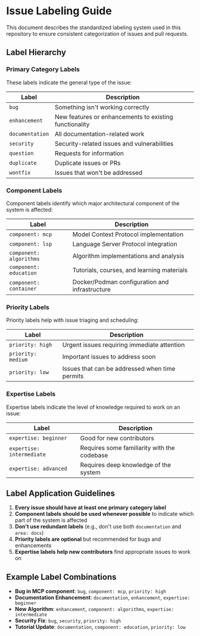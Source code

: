 # Issue Labeling Guide

This document describes the standardized labeling system used in this repository to ensure consistent categorization of issues and pull requests.

## Label Hierarchy

### Primary Category Labels

These labels indicate the general type of the issue:

| Label | Description |
|-------|-------------|
| `bug` | Something isn't working correctly |
| `enhancement` | New features or enhancements to existing functionality |
| `documentation` | All documentation-related work |
| `security` | Security-related issues and vulnerabilities |
| `question` | Requests for information |
| `duplicate` | Duplicate issues or PRs |
| `wontfix` | Issues that won't be addressed |

### Component Labels

Component labels identify which major architectural component of the system is affected:

| Label | Description |
|-------|-------------|
| `component: mcp` | Model Context Protocol implementation |
| `component: lsp` | Language Server Protocol integration |
| `component: algorithms` | Algorithm implementations and analysis |
| `component: education` | Tutorials, courses, and learning materials |
| `component: container` | Docker/Podman configuration and infrastructure |

### Priority Labels

Priority labels help with issue triaging and scheduling:

| Label | Description |
|-------|-------------|
| `priority: high` | Urgent issues requiring immediate attention |
| `priority: medium` | Important issues to address soon |
| `priority: low` | Issues that can be addressed when time permits |

### Expertise Labels

Expertise labels indicate the level of knowledge required to work on an issue:

| Label | Description |
|-------|-------------|
| `expertise: beginner` | Good for new contributors |
| `expertise: intermediate` | Requires some familiarity with the codebase |
| `expertise: advanced` | Requires deep knowledge of the system |

## Label Application Guidelines

1. **Every issue should have at least one primary category label**
2. **Component labels should be used whenever possible** to indicate which part of the system is affected
3. **Don't use redundant labels** (e.g., don't use both `documentation` and `area: docs`)
4. **Priority labels are optional** but recommended for bugs and enhancements
5. **Expertise labels help new contributors** find appropriate issues to work on

## Example Label Combinations

- **Bug in MCP component**: `bug`, `component: mcp`, `priority: high`
- **Documentation Enhancement**: `documentation`, `enhancement`, `expertise: beginner`
- **New Algorithm**: `enhancement`, `component: algorithms`, `expertise: intermediate`
- **Security Fix**: `bug`, `security`, `priority: high`
- **Tutorial Update**: `documentation`, `component: education`, `priority: low`